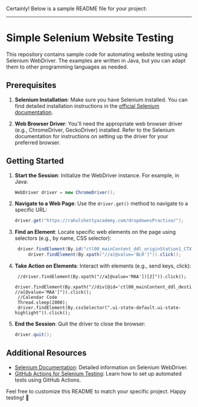 Certainly! Below is a sample README file for your project:

---

# Simple Selenium Website Testing

This repository contains sample code for automating website testing using Selenium WebDriver. The examples are written in Java, but you can adapt them to other programming languages as needed.

## Prerequisites

1. **Selenium Installation**: Make sure you have Selenium installed. You can find detailed installation instructions in the [official Selenium documentation](https://www.selenium.dev/documentation/webdriver/getting_started/first_script/).

2. **Web Browser Driver**: You'll need the appropriate web browser driver (e.g., ChromeDriver, GeckoDriver) installed. Refer to the Selenium documentation for instructions on setting up the driver for your preferred browser.

## Getting Started

1. **Start the Session**:
   Initialize the WebDriver instance. For example, in Java:

   ```java
   WebDriver driver = new ChromeDriver();
   ```

2. **Navigate to a Web Page**:
   Use the `driver.get()` method to navigate to a specific URL:

   ```java
   driver.get("https://rahulshettyacademy.com/dropdownsPractise/");
   ```

3. **Find an Element**:
   Locate specific web elements on the page using selectors (e.g., by name, CSS selector):

   ```java
    driver.findElement(By.id("ctl00_mainContent_ddl_originStation1_CTXT")).click();
		driver.findElement(By.xpath("//a[@value='BLR']")).click();
   ```

4. **Take Action on Elements**:
   Interact with elements (e.g., send keys, click):

		//driver.findElement(By.xpath("//a[@value='MAA'])[2]")).click();
		driver.findElement(By.xpath("//div[@id='ctl00_mainContent_ddl_destinationStation1_CTNR'] //a[@value='MAA']")).click();
		//Calendar Code
		Thread.sleep(2000);
		driver.findElement(By.cssSelector(".ui-state-default.ui-state-highlight")).click(); 


5. **End the Session**:
   Quit the driver to close the browser:

   ```java
   driver.quit();
   ```

## Additional Resources

- [Selenium Documentation](https://www.selenium.dev/documentation/webdriver/getting_started/first_script/): Detailed information on Selenium WebDriver.
- [GitHub Actions for Selenium Testing](https://www.lambdatest.com/blog/selenium-github-actions-example/): Learn how to set up automated tests using GitHub Actions.

Feel free to customize this README to match your specific project. Happy testing! 🚀

